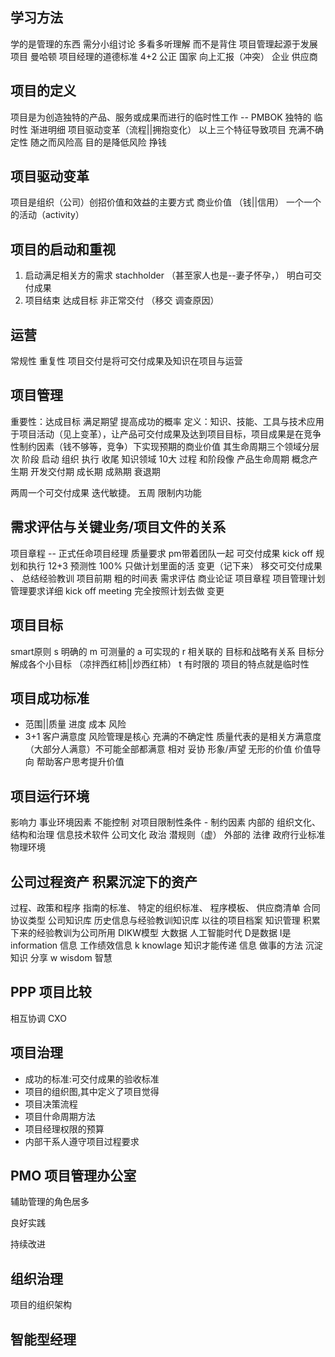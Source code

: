## 学习方法 

学的是管理的东西 需分小组讨论 多看多听理解 而不是背住
项目管理起源于发展 项目 曼哈顿
项目经理的道德标准 4+2 公正 国家 向上汇报（冲突） 企业 供应商
## 项目的定义

项目是为创造独特的产品、服务或成果而进行的临时性工作 -- PMBOK
独特的 临时性 渐进明细 项目驱动变革（流程||拥抱变化）
以上三个特征导致项目 充满不确定性 随之而风险高 
目的是降低风险 挣钱
## 项目驱动变革

项目是组织（公司）创招价值和效益的主要方式
商业价值 （钱||信用）
一个一个的活动（activity）
## 项目的启动和重视

1. 启动满足相关方的需求  stachholder （甚至家人也是--妻子怀孕，） 明白可交付成果
2. 项目结束 达成目标 非正常交付 （移交 调查原因）

## 运营

常规性 重复性
项目交付是将可交付成果及知识在项目与运营

## 项目管理
重要性：达成目标 满足期望 提高成功的概率 
定义：知识、技能、工具与技术应用于项目活动（见上变革），让产品可交付成果及达到项目目标，项目成果是在竞争性制约因素（钱不够等，竞争）下实现预期的商业价值 其生命周期三个领域分层次
阶段 启动  组织 执行 收尾
知识领域 10大
过程 和阶段像
产品生命周期
概念产生期 开发交付期 成长期 成熟期 衰退期

两周一个可交付成果
迭代敏捷。
五周 限制内功能 
## 需求评估与关键业务/项目文件的关系
项目章程 -- 正式任命项目经理
质量要求
pm带着团队一起 可交付成果
kick off 
规划和执行
12+3
预测性 100% 只做计划里面的活  变更（记下来） 
移交可交付成果 、 总结经验教训
项目前期 粗的时间表 需求评估 商业论证 项目章程  项目管理计划 管理要求详细 kick off meeting 完全按照计划去做 
变更 
## 项目目标
smart原则
s 明确的 
m 可测量的
a 可实现的
r 相关联的 目标和战略有关系 目标分解成各个小目标 （凉拌西红柿||炒西红柿） 
t 有时限的 项目的特点就是临时性
## 项目成功标准
- 范围||质量 进度 成本 风险
- 3+1 客户满意度
风险管理是核心 充满的不确定性
质量代表的是相关方满意度（大部分人满意）不可能全部都满意 相对 妥协
形象/声望 无形的价值
价值导向 帮助客户思考提升价值

## 项目运行环境
影响力 
事业环境因素 不能控制 对项目限制性条件 - 制约因素 
内部的 组织文化、结构和治理 信息技术软件 公司文化 政治 潜规则（虚） 
外部的 法律 政府行业标准 物理环境 
## 公司过程资产 积累沉淀下的资产
过程、政策和程序
指南的标准、
特定的组织标准、
程序模板、
供应商清单 合同协议类型
公司知识库
历史信息与经验教训知识库
以往的项目档案
知识管理 积累下来的经验教训为公司所用
DIKW模型 大数据 人工智能时代
D是数据 I是information 信息 工作绩效信息 k knowlage 知识才能传递 信息 做事的方法 沉淀知识 分享 w wisdom 智慧 

## PPP 项目比较
相互协调
CXO
## 项目治理
- 成功的标准:可交付成果的验收标准
- 项目的组织图,其中定义了项目觉得
- 项目决策流程
- 项目什命周期方法
- 项目经理权限的预算
- 内部干系人遵守项目过程要求

## PMO 项目管理办公室

辅助管理的角色居多 

良好实践 

持续改进

## 组织治理

项目的组织架构
## 智能型经理

